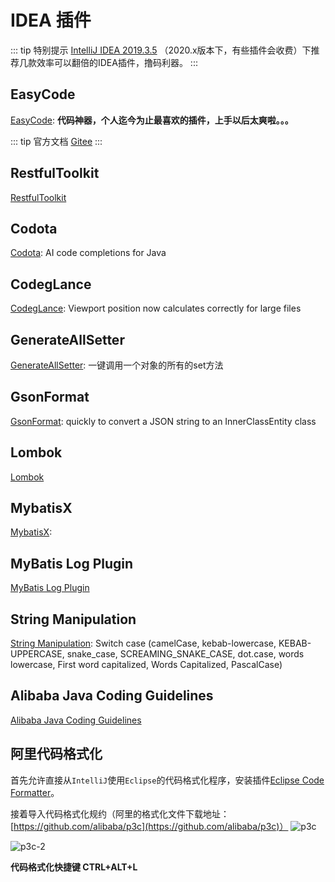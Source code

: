 # IDEA 插件

::: tip 特别提示
[IntelliJ IDEA 2019.3.5](https://www.jetbrains.com/idea/download/other.html) （2020.x版本下，有些插件会收费）下推荐几款效率可以翻倍的IDEA插件，撸码利器。
:::

## EasyCode

[EasyCode](https://plugins.jetbrains.com/plugin/10954-easy-code): **代码神器，个人迄今为止最喜欢的插件，上手以后太爽啦。。。** 

::: tip 官方文档
[Gitee](https://gitee.com/makejava/EasyCode)
:::

## RestfulToolkit

[RestfulToolkit](https://plugins.jetbrains.com/plugin/10292-restfultoolkit/)

## Codota

[Codota](https://plugins.jetbrains.com/plugin/7638-codota): AI code completions for Java

## CodegLance

[CodegLance](https://plugins.jetbrains.com/plugin/7275-codeglance): Viewport position now calculates correctly for large files

## GenerateAllSetter

[GenerateAllSetter](https://plugins.jetbrains.com/plugin/9360-generateallsetter): 一键调用一个对象的所有的set方法

## GsonFormat

[GsonFormat](https://plugins.jetbrains.com/plugin/7654-gsonformat): quickly to convert a JSON string to an InnerClassEntity class

## Lombok

[Lombok](https://plugins.jetbrains.com/plugin/6317-lombok)

## MybatisX

[MybatisX](https://plugins.jetbrains.com/plugin/10119-mybatisx): 

## MyBatis Log Plugin

[MyBatis Log Plugin](https://plugins.jetbrains.com/plugin/10065-mybatis-log-plugin) 

## String Manipulation

[String Manipulation](https://plugins.jetbrains.com/plugin/2162-string-manipulation): Switch case (camelCase, kebab-lowercase, KEBAB-UPPERCASE, snake_case, SCREAMING_SNAKE_CASE, dot.case, words lowercase, First word capitalized, Words Capitalized, PascalCase)

## Alibaba Java Coding Guidelines

[Alibaba Java Coding Guidelines](https://plugins.jetbrains.com/plugin/10046-alibaba-java-coding-guidelines)

## 阿里代码格式化

首先允许直接从`IntelliJ`使用`Eclipse`的代码格式化程序，安装插件[Eclipse Code Formatter](https://plugins.jetbrains.com/plugin/6546-eclipse-code-formatter)。

接着导入代码格式化规约（阿里的格式化文件下载地址：[https://github.com/alibaba/p3c](https://github.com/alibaba/p3c)）
![p3c](/img/digging-deeper/p3c-1.png)

![p3c-2](/img/digging-deeper/p3c-2.png)

**代码格式化快捷键 CTRL+ALT+L**

